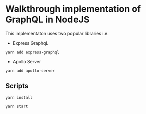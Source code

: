 # Walkthrough implementation of GraphQL in NodeJS

This implementaton uses two popular libraries i.e.
- Express GraphqL
```
yarn add express-graphql
```
- Apollo Server
```
yarn add apollo-server
```

## Scripts
```
yarn install

yarn start
```
